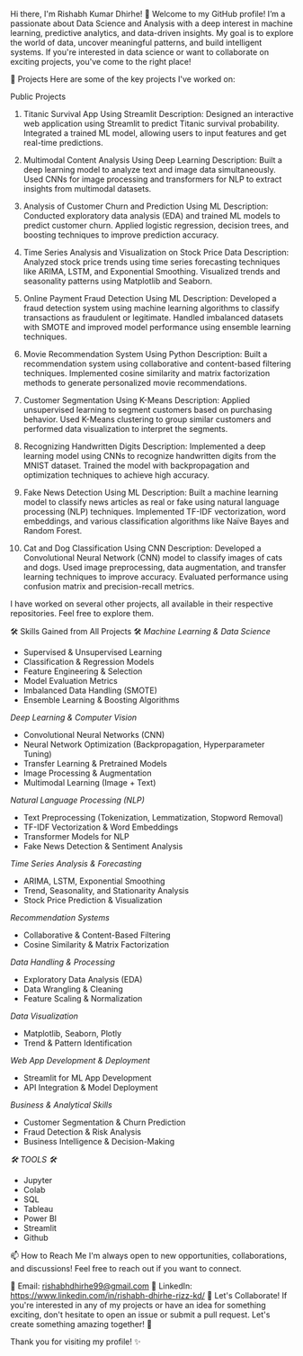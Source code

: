 Hi there, I'm Rishabh Kumar Dhirhe! 👋
Welcome to my GitHub profile! I’m a passionate about Data Science and Analysis with a deep interest in machine learning, predictive analytics, and data-driven insights. My goal is to explore the world of data, uncover meaningful patterns, and build intelligent systems. If you're interested in data science or want to collaborate on exciting projects, you've come to the right place!

🚀 Projects
Here are some of the key projects I've worked on:

Public Projects
1. Titanic Survival App Using Streamlit
Description: Designed an interactive web application using Streamlit to predict Titanic survival probability. Integrated a trained ML model, allowing users to input features and get real-time predictions.

2. Multimodal Content Analysis Using Deep Learning
Description: Built a deep learning model to analyze text and image data simultaneously. Used CNNs for image processing and transformers for NLP to extract insights from multimodal datasets.

3. Analysis of Customer Churn and Prediction Using ML
Description: Conducted exploratory data analysis (EDA) and trained ML models to predict customer churn. Applied logistic regression, decision trees, and boosting techniques to improve prediction accuracy.

4. Time Series Analysis and Visualization on Stock Price Data
Description: Analyzed stock price trends using time series forecasting techniques like ARIMA, LSTM, and Exponential Smoothing. Visualized trends and seasonality patterns using Matplotlib and Seaborn.

5. Online Payment Fraud Detection Using ML
Description: Developed a fraud detection system using machine learning algorithms to classify transactions as fraudulent or legitimate. Handled imbalanced datasets with SMOTE and improved model performance using ensemble learning techniques.

6. Movie Recommendation System Using Python
Description: Built a recommendation system using collaborative and content-based filtering techniques. Implemented cosine similarity and matrix factorization methods to generate personalized movie recommendations.

7. Customer Segmentation Using K-Means
Description: Applied unsupervised learning to segment customers based on purchasing behavior. Used K-Means clustering to group similar customers and performed data visualization to interpret the segments.

8. Recognizing Handwritten Digits
Description: Implemented a deep learning model using CNNs to recognize handwritten digits from the MNIST dataset. Trained the model with backpropagation and optimization techniques to achieve high accuracy.

9. Fake News Detection Using ML
Description: Built a machine learning model to classify news articles as real or fake using natural language processing (NLP) techniques. Implemented TF-IDF vectorization, word embeddings, and various classification algorithms like Naïve Bayes and Random Forest.

10. Cat and Dog Classification Using CNN
Description: Developed a Convolutional Neural Network (CNN) model to classify images of cats and dogs. Used image preprocessing, data augmentation, and transfer learning techniques to improve accuracy. Evaluated performance using confusion matrix and precision-recall metrics.

I have worked on several other projects, all available in their respective repositories. Feel free to explore them.

🛠 Skills Gained from All Projects 🛠
*Machine Learning & Data Science*
* Supervised & Unsupervised Learning
* Classification & Regression Models
* Feature Engineering & Selection
* Model Evaluation Metrics
* Imbalanced Data Handling (SMOTE)
* Ensemble Learning & Boosting Algorithms
   
*Deep Learning & Computer Vision* 
* Convolutional Neural Networks (CNN)
* Neural Network Optimization (Backpropagation, Hyperparameter Tuning)
* Transfer Learning & Pretrained Models
* Image Processing & Augmentation
* Multimodal Learning (Image + Text)

*Natural Language Processing (NLP)*
* Text Preprocessing (Tokenization, Lemmatization, Stopword Removal)
* TF-IDF Vectorization & Word Embeddings
* Transformer Models for NLP
* Fake News Detection & Sentiment Analysis

*Time Series Analysis & Forecasting*
* ARIMA, LSTM, Exponential Smoothing
* Trend, Seasonality, and Stationarity Analysis
* Stock Price Prediction & Visualization

*Recommendation Systems*
* Collaborative & Content-Based Filtering
* Cosine Similarity & Matrix Factorization

*Data Handling & Processing*
* Exploratory Data Analysis (EDA)
* Data Wrangling & Cleaning
* Feature Scaling & Normalization

*Data Visualization*
* Matplotlib, Seaborn, Plotly
* Trend & Pattern Identification

*Web App Development & Deployment*
* Streamlit for ML App Development
* API Integration & Model Deployment

*Business & Analytical Skills*
* Customer Segmentation & Churn Prediction
* Fraud Detection & Risk Analysis
* Business Intelligence & Decision-Making

*🛠 TOOLS 🛠*
* Jupyter
* Colab
* SQL
* Tableau
* Power BI
* Streamlit
* Github

📫 How to Reach Me
I'm always open to new opportunities, collaborations, and discussions! Feel free to reach out if you want to connect.

📧 Email: rishabhdhirhe99@gmail.com
💬 LinkedIn: https://www.linkedin.com/in/rishabh-dhirhe-rizz-kd/
🌟 Let's Collaborate!
If you're interested in any of my projects or have an idea for something exciting, don't hesitate to open an issue or submit a pull request. Let's create something amazing together! 🙌

Thank you for visiting my profile! ✨
